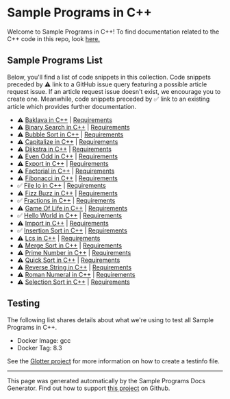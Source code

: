 # Sample Programs in C++

Welcome to Sample Programs in C++! To find documentation related to the C++ code in this repo, look [here.](https://sample-programs.therenegadecoder.com/languages/c-plus-plus)

## Sample Programs List

Below, you'll find a list of code snippets in this collection. Code snippets preceded by :warning: link to a GitHub issue query featuring a possible article request issue. If an article request issue doesn't exist, we encourage you to create one. Meanwhile, code snippets preceded by :white_check_mark: link to an existing article which provides further documentation.

- :warning: [Baklava in C++](https://github.com//TheRenegadeCoder/sample-programs-website/issues?utf8=%E2%9C%93&q=is%3Aissue+is%3Aopen+baklava+c-plus-plus) | [Requirements](https://sample-programs.therenegadecoder.com/projects/baklava)
- :warning: [Binary Search in C++](https://github.com//TheRenegadeCoder/sample-programs-website/issues?utf8=%E2%9C%93&q=is%3Aissue+is%3Aopen+binary+search+c-plus-plus) | [Requirements](https://sample-programs.therenegadecoder.com/projects/binary-search)
- :warning: [Bubble Sort in C++](https://github.com//TheRenegadeCoder/sample-programs-website/issues?utf8=%E2%9C%93&q=is%3Aissue+is%3Aopen+bubble+sort+c-plus-plus) | [Requirements](https://sample-programs.therenegadecoder.com/projects/bubble-sort)
- :warning: [Capitalize in C++](https://github.com//TheRenegadeCoder/sample-programs-website/issues?utf8=%E2%9C%93&q=is%3Aissue+is%3Aopen+capitalize+c-plus-plus) | [Requirements](https://sample-programs.therenegadecoder.com/projects/capitalize)
- :warning: [Dijkstra in C++](https://github.com//TheRenegadeCoder/sample-programs-website/issues?utf8=%E2%9C%93&q=is%3Aissue+is%3Aopen+dijkstra+c-plus-plus) | [Requirements](https://sample-programs.therenegadecoder.com/projects/dijkstra)
- :warning: [Even Odd in C++](https://github.com//TheRenegadeCoder/sample-programs-website/issues?utf8=%E2%9C%93&q=is%3Aissue+is%3Aopen+even+odd+c-plus-plus) | [Requirements](https://sample-programs.therenegadecoder.com/projects/even-odd)
- :warning: [Export in C++](https://github.com//TheRenegadeCoder/sample-programs-website/issues?utf8=%E2%9C%93&q=is%3Aissue+is%3Aopen+export+c-plus-plus) | [Requirements](https://sample-programs.therenegadecoder.com/projects/import-export)
- :warning: [Factorial in C++](https://github.com//TheRenegadeCoder/sample-programs-website/issues?utf8=%E2%9C%93&q=is%3Aissue+is%3Aopen+factorial+c-plus-plus) | [Requirements](https://sample-programs.therenegadecoder.com/projects/factorial)
- :warning: [Fibonacci in C++](https://github.com//TheRenegadeCoder/sample-programs-website/issues?utf8=%E2%9C%93&q=is%3Aissue+is%3Aopen+fibonacci+c-plus-plus) | [Requirements](https://sample-programs.therenegadecoder.com/projects/fibonacci)
- :white_check_mark: [File Io in C++](https://sample-programs.therenegadecoder.com/projects/file-io/c-plus-plus) | [Requirements](https://sample-programs.therenegadecoder.com/projects/file-io)
- :warning: [Fizz Buzz in C++](https://github.com//TheRenegadeCoder/sample-programs-website/issues?utf8=%E2%9C%93&q=is%3Aissue+is%3Aopen+fizz+buzz+c-plus-plus) | [Requirements](https://sample-programs.therenegadecoder.com/projects/fizz-buzz)
- :white_check_mark: [Fractions in C++](https://sample-programs.therenegadecoder.com/projects/fractions/c-plus-plus) | [Requirements](https://sample-programs.therenegadecoder.com/projects/fractions)
- :warning: [Game Of Life in C++](https://github.com//TheRenegadeCoder/sample-programs-website/issues?utf8=%E2%9C%93&q=is%3Aissue+is%3Aopen+game+of+life+c-plus-plus) | [Requirements](https://sample-programs.therenegadecoder.com/projects/game-of-life)
- :white_check_mark: [Hello World in C++](https://sample-programs.therenegadecoder.com/projects/hello-world/c-plus-plus) | [Requirements](https://sample-programs.therenegadecoder.com/projects/hello-world)
- :warning: [Import in C++](https://github.com//TheRenegadeCoder/sample-programs-website/issues?utf8=%E2%9C%93&q=is%3Aissue+is%3Aopen+import+c-plus-plus) | [Requirements](https://sample-programs.therenegadecoder.com/projects/import-export)
- :white_check_mark: [Insertion Sort in C++](https://sample-programs.therenegadecoder.com/projects/insertion-sort/c-plus-plus) | [Requirements](https://sample-programs.therenegadecoder.com/projects/insertion-sort)
- :warning: [Lcs in C++](https://github.com//TheRenegadeCoder/sample-programs-website/issues?utf8=%E2%9C%93&q=is%3Aissue+is%3Aopen+lcs+c-plus-plus) | [Requirements](https://sample-programs.therenegadecoder.com/projects/lcs)
- :warning: [Merge Sort in C++](https://github.com//TheRenegadeCoder/sample-programs-website/issues?utf8=%E2%9C%93&q=is%3Aissue+is%3Aopen+merge+sort+c-plus-plus) | [Requirements](https://sample-programs.therenegadecoder.com/projects/merge-sort)
- :warning: [Prime Number in C++](https://github.com//TheRenegadeCoder/sample-programs-website/issues?utf8=%E2%9C%93&q=is%3Aissue+is%3Aopen+prime+number+c-plus-plus) | [Requirements](https://sample-programs.therenegadecoder.com/projects/prime-number)
- :warning: [Quick Sort in C++](https://github.com//TheRenegadeCoder/sample-programs-website/issues?utf8=%E2%9C%93&q=is%3Aissue+is%3Aopen+quick+sort+c-plus-plus) | [Requirements](https://sample-programs.therenegadecoder.com/projects/quick-sort)
- :warning: [Reverse String in C++](https://github.com//TheRenegadeCoder/sample-programs-website/issues?utf8=%E2%9C%93&q=is%3Aissue+is%3Aopen+reverse+string+c-plus-plus) | [Requirements](https://sample-programs.therenegadecoder.com/projects/reverse-string)
- :warning: [Roman Numeral in C++](https://github.com//TheRenegadeCoder/sample-programs-website/issues?utf8=%E2%9C%93&q=is%3Aissue+is%3Aopen+roman+numeral+c-plus-plus) | [Requirements](https://sample-programs.therenegadecoder.com/projects/roman-numeral)
- :warning: [Selection Sort in C++](https://github.com//TheRenegadeCoder/sample-programs-website/issues?utf8=%E2%9C%93&q=is%3Aissue+is%3Aopen+selection+sort+c-plus-plus) | [Requirements](https://sample-programs.therenegadecoder.com/projects/selection-sort)

## Testing

The following list shares details about what we're using to test all Sample Programs in C++.

- Docker Image: gcc
- Docker Tag: 8.3

See the [Glotter project](https://github.com/auroq/glotter) for more information on how to create a testinfo file.

---

This page was generated automatically by the Sample Programs Docs Generator. Find out how to support [this project](https://github.com/TheRenegadeCoder/sample-programs-docs-generator) on Github.